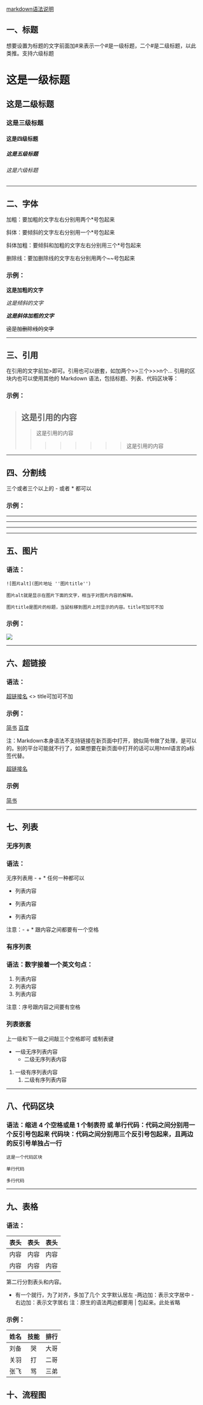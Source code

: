 
[markdown语法说明](https://www.appinn.com/markdown/#markdown-%E8%AF%AD%E6%B3%95%E8%AF%B4%E6%98%8E-%E7%AE%80%E4%BD%93%E4%B8%AD%E6%96%87%E7%89%88)

## 一、标题

想要设置为标题的文字前面加#来表示一个#是一级标题，二个#是二级标题，以此类推。支持六级标题

# 这是一级标题
## 这是二级标题
### 这是三级标题
#### 这是四级标题
##### 这是五级标题
###### 这是六级标题

---

## 二、字体

加粗：要加粗的文字左右分别用两个*号包起来

斜体：要倾斜的文字左右分别用一个*号包起来

斜体加粗：要倾斜和加粗的文字左右分别用三个*号包起来

删除线：要加删除线的文字左右分别用两个~~号包起来

### 示例：

**这是加粗的文字**

*这是倾斜的文字*

***这是斜体加粗的文字***

~~这是加删除线的文字~~


---

## 三、引用

在引用的文字前加>即可。引用也可以嵌套，如加两个>>三个>>>n个...
引用的区块内也可以使用其他的 Markdown 语法，包括标题、列表、代码区块等：

### 示例：

>## 这是引用的内容
>>这是引用的内容
>>>>>>>>这是引用的内容

---

## 四、分割线

三个或者三个以上的 - 或者 * 都可以

### 示例：

---
----
***
*****


## 五、图片

### 语法：

    ![图片alt](图片地址 ''图片title'')

    图片alt就是显示在图片下面的文字，相当于对图片内容的解释。

    图片title是图片的标题，当鼠标移到图片上时显示的内容。title可加可不加

### 示例：

![](https://imonkey-courseware-prod.oss-cn-beijing.aliyuncs.com/%E7%BC%96%E7%BB%84%2010%403x.png)

---

## 六、超链接

### 语法：

[超链接名](超链接地址 "超链接title")  <>
title可加可不加

### 示例：

[简书](http://jianshu.com)
[百度](http://baidu.com)

注：Markdown本身语法不支持链接在新页面中打开，貌似简书做了处理，是可以的。别的平台可能就不行了，如果想要在新页面中打开的话可以用html语言的a标签代替。

<a href="超链接地址" target="_blank">超链接名</a>

### 示例
<a href="https://www.jianshu.com/u/1f5ac0cf6a8b" target="_blank">简书</a>

---

## 七、列表

### 无序列表

### 语法：
无序列表用 - + * 任何一种都可以

- 列表内容
+ 列表内容
* 列表内容

注意：- + * 跟内容之间都要有一个空格

### 有序列表

### 语法：数字接着一个英文句点：

1. 列表内容
2. 列表内容
3. 列表内容

注意：序号跟内容之间要有空格

### 列表嵌套

上一级和下一级之间敲三个空格即可 或制表键

- 一级无序列表内容
    - 二级无序列表内容

1. 一级有序列表内容
    1. 二级有序列表内容


---

## 八、代码区块

### 语法：缩进 4 个空格或是 1 个制表符  或 单行代码：代码之间分别用一个反引号包起来  代码块：代码之间分别用三个反引号包起来，且两边的反引号单独占一行

    这是一个代码区块

`单行代码`

```
多行代码   
```
---

## 九、表格

### 语法：

表头|表头|表头
---|:--:|---:
内容|内容|内容
内容|内容|内容

第二行分割表头和内容。
- 有一个就行，为了对齐，多加了几个
文字默认居左
-两边加：表示文字居中
-右边加：表示文字居右
注：原生的语法两边都要用 | 包起来。此处省略

### 示例：

姓名|技能|排行
--|:--:|--:
刘备|哭|大哥
关羽|打|二哥
张飞|骂|三弟


## 十、流程图





